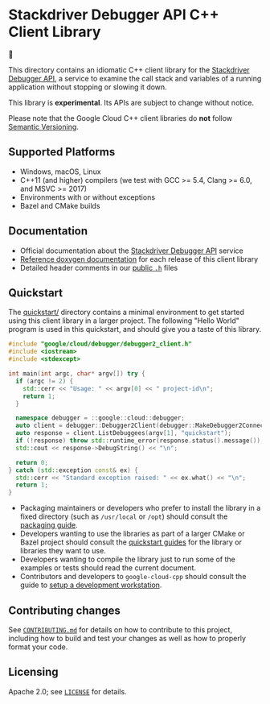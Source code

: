 # Stackdriver Debugger API C++ Client Library

:construction:

This directory contains an idiomatic C++ client library for the [Stackdriver
Debugger API][cloud-service-docs], a service to examine the call stack and
variables of a running application without stopping or slowing it down.

This library is **experimental**. Its APIs are subject to change without notice.

Please note that the Google Cloud C++ client libraries do **not** follow
[Semantic Versioning](https://semver.org/).

## Supported Platforms

* Windows, macOS, Linux
* C++11 (and higher) compilers (we test with GCC >= 5.4, Clang >= 6.0, and
  MSVC >= 2017)
* Environments with or without exceptions
* Bazel and CMake builds

## Documentation

* Official documentation about the [Stackdriver Debugger API][cloud-service-docs] service
* [Reference doxygen documentation][doxygen-link] for each release of this
  client library
* Detailed header comments in our [public `.h`][source-link] files

[cloud-service-docs]: https://cloud.google.com/debugger
[doxygen-link]: https://googleapis.dev/cpp/google-cloud-debugger/latest/
[source-link]: https://github.com/googleapis/google-cloud-cpp/tree/main/google/cloud/debugger

## Quickstart

The [quickstart/](quickstart/README.md) directory contains a minimal environment
to get started using this client library in a larger project. The following
"Hello World" program is used in this quickstart, and should give you a taste of
this library.

<!-- inject-quickstart-start -->
```cc
#include "google/cloud/debugger/debugger2_client.h"
#include <iostream>
#include <stdexcept>

int main(int argc, char* argv[]) try {
  if (argc != 2) {
    std::cerr << "Usage: " << argv[0] << " project-id\n";
    return 1;
  }

  namespace debugger = ::google::cloud::debugger;
  auto client = debugger::Debugger2Client(debugger::MakeDebugger2Connection());
  auto response = client.ListDebuggees(argv[1], "quickstart");
  if (!response) throw std::runtime_error(response.status().message());
  std::cout << response->DebugString() << "\n";

  return 0;
} catch (std::exception const& ex) {
  std::cerr << "Standard exception raised: " << ex.what() << "\n";
  return 1;
}
```
<!-- inject-quickstart-end -->

* Packaging maintainers or developers who prefer to install the library in a
  fixed directory (such as `/usr/local` or `/opt`) should consult the
  [packaging guide](/doc/packaging.md).
* Developers wanting to use the libraries as part of a larger CMake or Bazel
  project should consult the [quickstart guides](#quickstart) for the library
  or libraries they want to use.
* Developers wanting to compile the library just to run some of the examples or
  tests should read the current document.
* Contributors and developers to `google-cloud-cpp` should consult the guide to
  [setup a development workstation][howto-setup-dev-workstation].

[howto-setup-dev-workstation]: /doc/contributor/howto-guide-setup-development-workstation.md

## Contributing changes

See [`CONTRIBUTING.md`](../../../CONTRIBUTING.md) for details on how to
contribute to this project, including how to build and test your changes
as well as how to properly format your code.

## Licensing

Apache 2.0; see [`LICENSE`](../../../LICENSE) for details.
